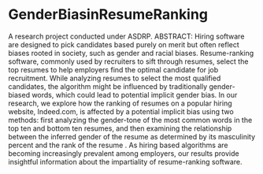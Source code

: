 # GenderBiasinResumeRanking
A research project conducted under ASDRP.
ABSTRACT:
Hiring software are designed to pick candidates based purely on merit but often reflect biases rooted in society,
such as gender and racial biases. Resume-ranking software, commonly used by recruiters to sift through resumes, select the
top resumes to help employers find the optimal candidate for job recruitment. While analyzing resumes to select the most
qualified candidates, the algorithm might be influenced by traditionally gender-biased words, which could lead to potential
implicit gender bias. In our research, we explore how the ranking of resumes on a popular hiring website, Indeed.com, is
affected by a potential implicit bias using two methods: first analyzing the gender-tone of the most common words in the top
ten and bottom ten resumes, and then examining the relationship between the inferred gender of the resume as determined
by its masculinity percent and the rank of the resume . As hiring based algorithms are becoming increasingly prevalent among
employers, our results provide insightful information about the impartiality of resume-ranking software.
